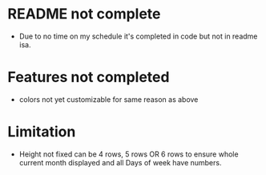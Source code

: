 # README not complete

- Due to no time on my schedule it's completed in code but not in readme isa.

# Features not completed

- colors not yet customizable for same reason as above

# Limitation

- Height not fixed can be 4 rows, 5 rows OR 6 rows to ensure whole current month displayed and all 
Days of week have numbers.


